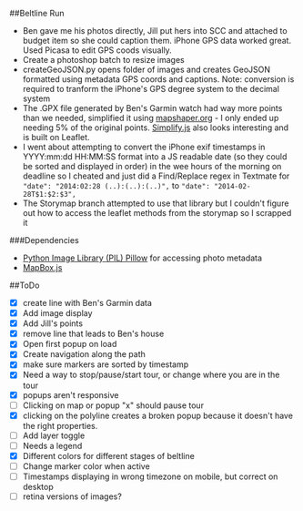 ##Beltline Run
- Ben gave me his photos directly, Jill put hers into SCC and attached to budget item so she could caption them. iPhone GPS data worked great. Used Picasa to edit GPS coods visually.
- Create a photoshop batch to resize images
- createGeoJSON.py opens folder of images and creates GeoJSON formatted using metadata GPS coords and captions. Note: conversion is required to tranform the iPhone's GPS degree system to the decimal system
- The .GPX file generated by Ben's Garmin watch had way more points than we needed, simplified it using [mapshaper.org](http://www.mapshaper.org/) - I only ended up needing 5% of the original points. [Simplify.js](http://mourner.github.io/simplify-js/) also looks interesting and is built on Leaflet.
- I went about attempting to convert the iPhone exif timestamps in YYYY:mm:dd HH:MM:SS format into a JS readable date (so they could be sorted and displayed in order) in the wee hours of the morning on deadline so I cheated and just did a Find/Replace regex in Textmate for `"date": "2014:02:28 (..):(..):(..)",` to `"date": "2014-02-28T$1:$2:$3",`
- The Storymap branch attempted to use that library but I couldn't figure out how to access the leaflet methods from the storymap so I scrapped it

###Dependencies
 - [Python Image Library (PIL) Pillow](https://github.com/python-imaging/Pillow) for accessing photo metadata
 - [MapBox.js](https://www.mapbox.com/mapbox.js/api/v1.6.2/)
 
##ToDo
 - [X] create line with Ben's Garmin data
 - [X] Add image display
 - [X] Add Jill's points
 - [X] remove line that leads to Ben's house
 - [X] Open first popup on load
 - [X] Create navigation along the path
 - [X] make sure markers are sorted by timestamp
 - [X] Need a way to stop/pause/start tour, or change where you are in the tour
 - [X] popups aren't responsive
 - [ ] Clicking on map or popup "x" should pause tour
 - [X] clicking on the polyline creates a broken popup because it doesn't have the right properties.
 - [ ] Add layer toggle
 - [ ] Needs a legend
 - [X] Different colors for different stages of beltline
 - [ ] Change marker color when active
 - [ ] Timestamps displaying in wrong timezone on mobile, but correct on desktop
 - [ ] retina versions of images?

